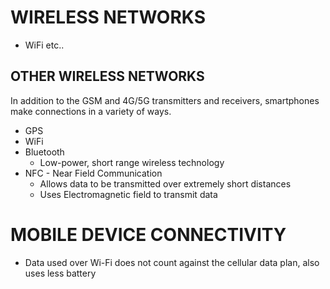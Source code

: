 # WIRELESS NETWORKS
- WiFi etc..

## OTHER WIRELESS NETWORKS
In addition to the GSM and 4G/5G transmitters and receivers, smartphones make connections in a variety of ways.

- GPS
- WiFi
- Bluetooth
    - Low-power, short range wireless technology
- NFC - Near Field Communication
    - Allows data to be transmitted over extremely short distances
    - Uses Electromagnetic field to transmit data

# MOBILE DEVICE CONNECTIVITY
- Data used over Wi-Fi does not count against the cellular data plan, also uses less battery

